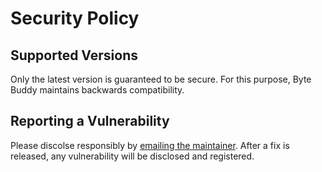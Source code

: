 # Security Policy

## Supported Versions

Only the latest version is guaranteed to be secure. For this purpose, Byte Buddy maintains backwards compatibility.

## Reporting a Vulnerability

Please discolse responsibly by [emailing the maintainer](mailto:rafael.wth@gmail.com). After a fix is released, any vulnerability will be disclosed and registered.
